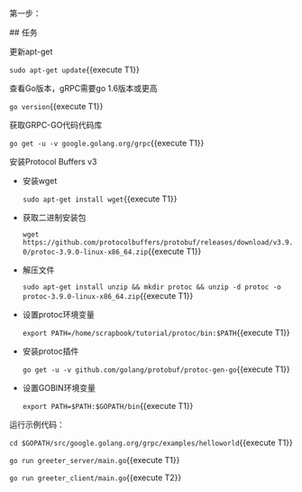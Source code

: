 第一步：

## 任务

更新apt-get

`sudo apt-get update`{{execute T1}}

查看Go版本，gRPC需要go 1.6版本或更高

`go version`{{execute T1}}

获取GRPC-GO代码代码库

`go get -u -v google.golang.org/grpc`{{execute T1}}

安装Protocol Buffers v3

- 安装wget

  `sudo apt-get install wget`{{execute T1}}
 
- 获取二进制安装包
  
  `wget https://github.com/protocolbuffers/protobuf/releases/download/v3.9.0/protoc-3.9.0-linux-x86_64.zip`{{execute T1}}
  
- 解压文件

  `sudo apt-get install unzip && mkdir protoc && unzip -d protoc -o protoc-3.9.0-linux-x86_64.zip`{{execute T1}}
  
- 设置protoc环境变量
 
  `export PATH=/home/scrapbook/tutorial/protoc/bin:$PATH`{{execute T1}}
  
- 安装protoc插件
  
  `go get -u -v github.com/golang/protobuf/protoc-gen-go`{{execute T1}}

- 设置GOBIN环境变量
  
  `export PATH=$PATH:$GOPATH/bin`{{execute T1}}


运行示例代码：

`cd $GOPATH/src/google.golang.org/grpc/examples/helloworld`{{execute T1}}

`go run greeter_server/main.go`{{execute T1}}

`go run greeter_client/main.go`{{execute T2}}





